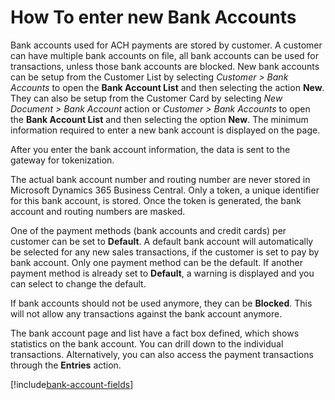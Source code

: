 # How To enter new Bank Accounts

Bank accounts used for ACH payments are stored by customer. A customer can have multiple bank accounts on file, all bank accounts can be used for transactions, unless those bank accounts are blocked. New bank accounts can be setup from the Customer List by selecting *Customer > Bank Accounts* to open the **Bank Account List** and then selecting the action **New**. They can also be setup from the Customer Card by selecting *New Document > Bank Account* action or *Customer > Bank Accounts* to open the **Bank Account List** and then selecting the option **New**. The minimum information required to enter a new bank account is displayed on the page.

After you enter the bank account information, the data is sent to the gateway for tokenization.

The actual bank account number and routing number are never stored in Microsoft Dynamics 365 Business Central. Only a token, a unique identifier for this bank account, is stored. Once the token is generated, the bank account and routing numbers are masked.

One of the payment methods (bank accounts and credit cards) per customer can be set to **Default**. A default bank account will automatically be selected for any new sales transactions, if the customer is set to pay by bank account. Only one payment method can be the default. If another payment method is already set to **Default**, a warning is displayed and you can select to change the default.

If bank accounts should not be used anymore, they can be **Blocked**. This will not allow any transactions against the bank account anymore.

The bank account page and list have a fact box defined, which shows statistics on the bank account. You can drill down to the individual transactions. Alternatively, you can also access the payment transactions through the **Entries** action.

[!include[bank-account-fields](includes/bank-account-fields.md)]

